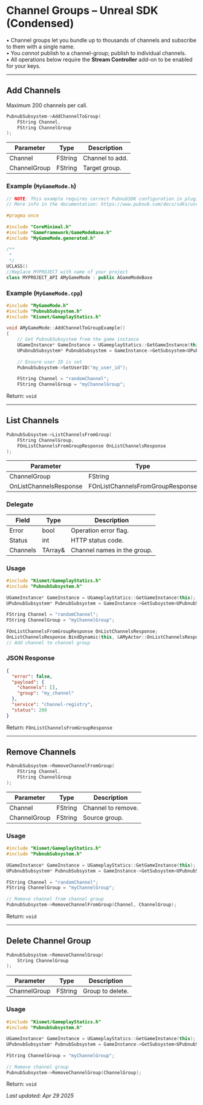# Channel Groups – Unreal SDK (Condensed)

• Channel groups let you bundle up to thousands of channels and subscribe to them with a single name.  
• You _cannot_ publish to a channel-group; publish to individual channels.  
• All operations below require the **Stream Controller** add-on to be enabled for your keys.

---

## Add Channels

Maximum 200 channels per call.

```cpp
PubnubSubsystem->AddChannelToGroup(
    FString Channel,
    FString ChannelGroup
);
```

Parameter | Type | Description
----------|------|------------
Channel | FString | Channel to add.
ChannelGroup | FString | Target group.

### Example (`MyGameMode.h`)

```cpp
// NOTE: This example requires correct PubnubSDK configuration in plugins settings and adding "PubnubLibrary" to PublicDependencyModuleNames in your build.cs  
// More info in the documentation: https://www.pubnub.com/docs/sdks/unreal/api-reference/configuration  
  
#pragma once  
  
#include "CoreMinimal.h"  
#include "GameFramework/GameModeBase.h"  
#include "MyGameMode.generated.h"  
  
/**  
 *   
 */  
UCLASS()  
//Replace MYPROJECT with name of your project  
class MYPROJECT_API AMyGameMode : public AGameModeBase  
```

### Example (`MyGameMode.cpp`)

```cpp
#include "MyGameMode.h"  
#include "PubnubSubsystem.h"  
#include "Kismet/GameplayStatics.h"  
  
void AMyGameMode::AddChannelToGroupExample()  
{  
    // Get PubnubSubsystem from the game instance  
    UGameInstance* GameInstance = UGameplayStatics::GetGameInstance(this);  
    UPubnubSubsystem* PubnubSubsystem = GameInstance->GetSubsystem<UPubnubSubsystem>();  
  
    // Ensure user ID is set  
    PubnubSubsystem->SetUserID("my_user_id");  
  
    FString Channel = "randomChannel";  
    FString ChannelGroup = "myChannelGroup";  
```

Return: `void`

---

## List Channels

```cpp
PubnubSubsystem->ListChannelsFromGroup(
    FString ChannelGroup,
    FOnListChannelsFromGroupResponse OnListChannelsResponse
);
```

Parameter | Type | Description
----------|------|------------
ChannelGroup | FString | Group to query.
OnListChannelsResponse | FOnListChannelsFromGroupResponse | Delegate/callback.

### Delegate

Field | Type | Description
------|------|------------
Error | bool | Operation error flag.
Status | int | HTTP status code.
Channels | TArray<FString>& | Channel names in the group.

### Usage

```cpp
#include "Kismet/GameplayStatics.h"  
#include "PubnubSubsystem.h"  
  
UGameInstance* GameInstance = UGameplayStatics::GetGameInstance(this);  
UPubnubSubsystem* PubnubSubsystem = GameInstance->GetSubsystem<UPubnubSubsystem>();  
  
FString Channel = "randomChannel";  
FString ChannelGroup = "myChannelGroup";  
  
FOnListChannelsFromGroupResponse OnListChannelsResponse;  
OnListChannelsResponse.BindDynamic(this, &AMyActor::OnListChannelsResponse);  
// Add channel to channel group  
```

### JSON Response

```json
{  
  "error": false,  
  "payload": {  
    "channels": [],  
    "group": "my_channel"  
  },  
  "service": "channel-registry",  
  "status": 200  
}
```

Return: `FOnListChannelsFromGroupResponse`

---

## Remove Channels

```cpp
PubnubSubsystem->RemoveChannelFromGroup(
    FString Channel,
    FString ChannelGroup
);
```

Parameter | Type | Description
----------|------|------------
Channel | FString | Channel to remove.
ChannelGroup | FString | Source group.

### Usage

```cpp
#include "Kismet/GameplayStatics.h"  
#include "PubnubSubsystem.h"  
  
UGameInstance* GameInstance = UGameplayStatics::GetGameInstance(this);  
UPubnubSubsystem* PubnubSubsystem = GameInstance->GetSubsystem<UPubnubSubsystem>();  
  
FString Channel = "randomChannel";  
FString ChannelGroup = "myChannelGroup";  
  
// Remove channel from channel group  
PubnubSubsystem->RemoveChannelFromGroup(Channel, ChannelGroup);  
```

Return: `void`

---

## Delete Channel Group

```cpp
PubnubSubsystem->RemoveChannelGroup(
    String ChannelGroup
);
```

Parameter | Type | Description
----------|------|------------
ChannelGroup | FString | Group to delete.

### Usage

```cpp
#include "Kismet/GameplayStatics.h"  
#include "PubnubSubsystem.h"  
  
UGameInstance* GameInstance = UGameplayStatics::GetGameInstance(this);  
UPubnubSubsystem* PubnubSubsystem = GameInstance->GetSubsystem<UPubnubSubsystem>();  
  
FString ChannelGroup = "myChannelGroup";  
  
// Remove channel group  
PubnubSubsystem->RemoveChannelGroup(ChannelGroup);  
```

Return: `void`  

_Last updated: Apr 29 2025_